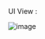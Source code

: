 UI View :

![image](https://github.com/user-attachments/assets/1dbf46d4-9241-44e5-9df9-4efb220d6025)

